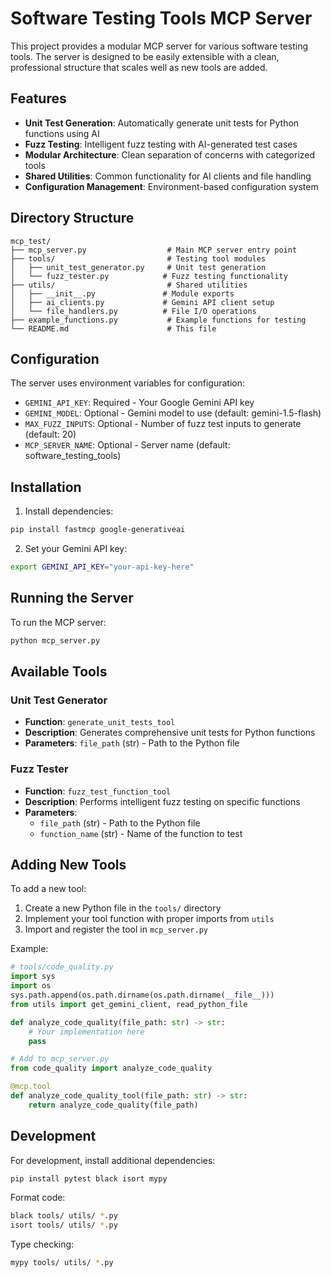 # Software Testing Tools MCP Server

This project provides a modular MCP server for various software testing tools. The server is designed to be easily extensible with a clean, professional structure that scales well as new tools are added.

## Features

- **Unit Test Generation**: Automatically generate unit tests for Python functions using AI
- **Fuzz Testing**: Intelligent fuzz testing with AI-generated test cases
- **Modular Architecture**: Clean separation of concerns with categorized tools
- **Shared Utilities**: Common functionality for AI clients and file handling
- **Configuration Management**: Environment-based configuration system

## Directory Structure

```
mcp_test/
├── mcp_server.py                  # Main MCP server entry point
├── tools/                         # Testing tool modules
│   ├── unit_test_generator.py     # Unit test generation
│   └── fuzz_tester.py            # Fuzz testing functionality
├── utils/                         # Shared utilities
│   ├── __init__.py               # Module exports
│   ├── ai_clients.py             # Gemini API client setup
│   └── file_handlers.py          # File I/O operations
├── example_functions.py           # Example functions for testing
└── README.md                      # This file
```

## Configuration

The server uses environment variables for configuration:

- `GEMINI_API_KEY`: Required - Your Google Gemini API key
- `GEMINI_MODEL`: Optional - Gemini model to use (default: gemini-1.5-flash)
- `MAX_FUZZ_INPUTS`: Optional - Number of fuzz test inputs to generate (default: 20)
- `MCP_SERVER_NAME`: Optional - Server name (default: software_testing_tools)

## Installation

1. Install dependencies:
```bash
pip install fastmcp google-generativeai
```

2. Set your Gemini API key:
```bash
export GEMINI_API_KEY="your-api-key-here"
```

## Running the Server

To run the MCP server:

```bash
python mcp_server.py
```

## Available Tools

### Unit Test Generator
- **Function**: `generate_unit_tests_tool`
- **Description**: Generates comprehensive unit tests for Python functions
- **Parameters**: `file_path` (str) - Path to the Python file

### Fuzz Tester
- **Function**: `fuzz_test_function_tool`
- **Description**: Performs intelligent fuzz testing on specific functions
- **Parameters**: 
  - `file_path` (str) - Path to the Python file
  - `function_name` (str) - Name of the function to test

## Adding New Tools

To add a new tool:

1. Create a new Python file in the `tools/` directory
2. Implement your tool function with proper imports from `utils`
3. Import and register the tool in `mcp_server.py`

Example:
```python
# tools/code_quality.py
import sys
import os
sys.path.append(os.path.dirname(os.path.dirname(__file__)))
from utils import get_gemini_client, read_python_file

def analyze_code_quality(file_path: str) -> str:
    # Your implementation here
    pass

# Add to mcp_server.py
from code_quality import analyze_code_quality

@mcp.tool
def analyze_code_quality_tool(file_path: str) -> str:
    return analyze_code_quality(file_path)
```

## Development

For development, install additional dependencies:
```bash
pip install pytest black isort mypy
```

Format code:
```bash
black tools/ utils/ *.py
isort tools/ utils/ *.py
```

Type checking:
```bash
mypy tools/ utils/ *.py
```
